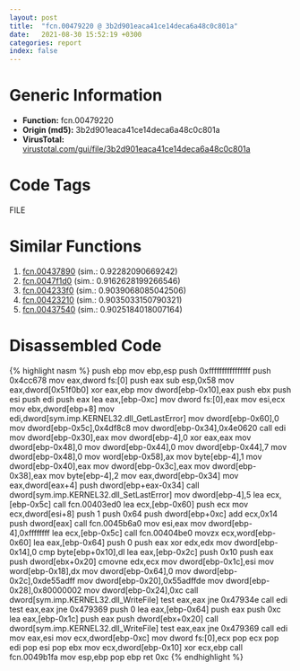 ```yaml
---
layout: post
title:  "fcn.00479220 @ 3b2d901eaca41ce14deca6a48c0c801a"
date:   2021-08-30 15:52:19 +0300
categories: report
index: false
---
```


# Generic Information
- **Function:** fcn.00479220
- **Origin (md5):** 3b2d901eaca41ce14deca6a48c0c801a
- **VirusTotal:** [virustotal.com/gui/file/3b2d901eaca41ce14deca6a48c0c801a][virustotal_ref]

# Code Tags
<span class="tag" id="FILE">FILE</span>


# Similar Functions

1. [fcn.00437890][similar_1_ref] (sim.: 0.92282090669242)
2. [fcn.0047f1d0][similar_2_ref] (sim.: 0.9162628199266546)
3. [fcn.004233f0][similar_3_ref] (sim.: 0.9039068085042506)
4. [fcn.00423210][similar_4_ref] (sim.: 0.9035033150790321)
5. [fcn.00437540][similar_5_ref] (sim.: 0.9025184018007164)


# Disassembled Code

{% highlight nasm %}
push ebp
mov ebp,esp
push 0xffffffffffffffff
push 0x4cc678
mov eax,dword fs:[0]
push eax
sub esp,0x58
mov eax,dword[0x51f0b0]
xor eax,ebp
mov dword[ebp-0x10],eax
push ebx
push esi
push edi
push eax
lea eax,[ebp-0xc]
mov dword fs:[0],eax
mov esi,ecx
mov ebx,dword[ebp+8]
mov edi,dword[sym.imp.KERNEL32.dll_GetLastError]
mov dword[ebp-0x60],0
mov dword[ebp-0x5c],0x4df8c8
mov dword[ebp-0x34],0x4e0620
call edi
mov dword[ebp-0x30],eax
mov dword[ebp-4],0
xor eax,eax
mov dword[ebp-0x48],0
mov dword[ebp-0x44],0
mov dword[ebp-0x44],7
mov dword[ebp-0x48],0
mov word[ebp-0x58],ax
mov byte[ebp-4],1
mov dword[ebp-0x40],eax
mov dword[ebp-0x3c],eax
mov dword[ebp-0x38],eax
mov byte[ebp-4],2
mov eax,dword[ebp-0x34]
mov eax,dword[eax+4]
push dword[ebp+eax-0x34]
call dword[sym.imp.KERNEL32.dll_SetLastError]
mov dword[ebp-4],5
lea ecx,[ebp-0x5c]
call fcn.00403ed0
lea ecx,[ebp-0x60]
push ecx
mov ecx,dword[esi+8]
push 1
push 0x64
push dword[ebp+0xc]
add ecx,0x14
push dword[eax]
call fcn.0045b6a0
mov esi,eax
mov dword[ebp-4],0xffffffff
lea ecx,[ebp-0x5c]
call fcn.00404be0
movzx ecx,word[ebp-0x60]
lea eax,[ebp-0x64]
push 0
push eax
xor edx,edx
mov dword[ebp-0x14],0
cmp byte[ebp+0x10],dl
lea eax,[ebp-0x2c]
push 0x10
push eax
push dword[ebx+0x20]
cmovne edx,ecx
mov dword[ebp-0x1c],esi
mov word[ebp-0x18],dx
mov dword[ebp-0x64],0
mov dword[ebp-0x2c],0xde55adff
mov dword[ebp-0x20],0x55adffde
mov dword[ebp-0x28],0x80000002
mov dword[ebp-0x24],0xc
call dword[sym.imp.KERNEL32.dll_WriteFile]
test eax,eax
jne 0x47934e
call edi
test eax,eax
jne 0x479369
push 0
lea eax,[ebp-0x64]
push eax
push 0xc
lea eax,[ebp-0x1c]
push eax
push dword[ebx+0x20]
call dword[sym.imp.KERNEL32.dll_WriteFile]
test eax,eax
jne 0x479369
call edi
mov eax,esi
mov ecx,dword[ebp-0xc]
mov dword fs:[0],ecx
pop ecx
pop edi
pop esi
pop ebx
mov ecx,dword[ebp-0x10]
xor ecx,ebp
call fcn.0049b1fa
mov esp,ebp
pop ebp
ret 0xc
{% endhighlight %}


[similar_1_ref]: /report/fcn.00437890@3b2d901eaca41ce14deca6a48c0c801a
[similar_2_ref]: /report/fcn.0047f1d0@3b2d901eaca41ce14deca6a48c0c801a
[similar_3_ref]: /report/fcn.004233f0@3b2d901eaca41ce14deca6a48c0c801a
[similar_4_ref]: /report/fcn.00423210@3b2d901eaca41ce14deca6a48c0c801a
[similar_5_ref]: /report/fcn.00437540@3b2d901eaca41ce14deca6a48c0c801a
[virustotal_ref]: https://www.virustotal.com/gui/file/3b2d901eaca41ce14deca6a48c0c801a